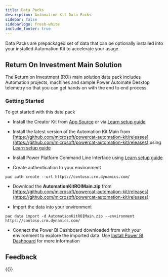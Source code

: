 ```yaml
---
title: Data Packs
description: Automation Kit Data Packs
sidebar: false
sidebarlogo: fresh-white
include_footer: true
---
```


Data Packs are prepackaged set of data that can be optionally installed into your installed Automation Kit to accelerate your usage.

## Return On Investment Main Solution

The Return on Investment (ROI) main solution data pack includes Automation projects, machines and sample Power Automate Desktop telemetry so that you can get hands on with the end to end process.

### Getting Started

To get started with this data pack

- Install the Creator Kit from [App Source](https://appsource.microsoft.com/product/dynamics-365/microsoftpowercatarch.creatorkit1) or via [Learn setup guide](https://learn.microsoft.com/power-platform/guidance/creator-kit/setup)

- Install the latest version of the Automation Kit Main from [https://github.com/microsoft/powercat-automation-kit/releases](https://github.com/microsoft/powercat-automation-kit/releases) using [Learn setup guide](https://learn.microsoft.com/power-automate/guidance/automation-kit/setup/main)

- Install Power Platform Command Line Interface using [Learn setup guide](https://learn.microsoft.com/power-platform/developer/cli/introduction)

- Create authentication to your environment

```pwsh
pac auth create --url https://contoso.crm.dynamics.com/
```

- Download the **AutomationKitROIMain.zip** from [https://github.com/microsoft/powercat-automation-kit/releases](https://github.com/microsoft/powercat-automation-kit/releases)

- Import the data into your environment

```pwsh
pac data import -d AutomationKitROIMain.zip --environment https://contoso.crm.dynamics.com/ 
```

- Connect the Power BI Dashboard downloaded from with your environment to explore the imported data. Use [Install Power BI Dashboard](/get-started/install-powerbi-dashboard) for more information

## Feedback

{{<questions name="/features/datapacks.json" completed="Thank you for providing feedback" showNavigationButtons=false >}}